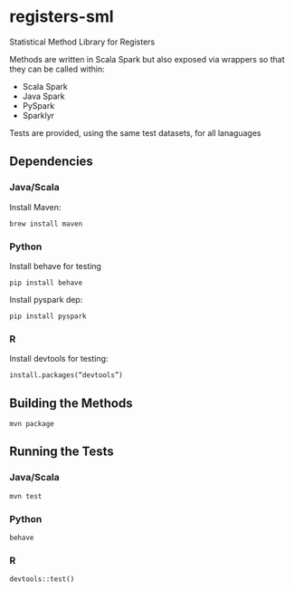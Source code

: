 # registers-sml
Statistical Method Library for Registers

Methods are written in Scala Spark but also exposed via wrappers so that they can be called within:
 - Scala Spark
 - Java Spark
 - PySpark
 - Sparklyr

 Tests are provided, using the same test datasets, for all lanaguages

## Dependencies

### Java/Scala
Install Maven:
```shell
brew install maven
```

### Python
Install behave for testing
```shell
pip install behave
```

Install pyspark dep:
```shell
pip install pyspark
```

### R
Install devtools for testing:
```shell
install.packages(“devtools”)
```

## Building the Methods
```shell
mvn package
```


## Running the Tests

### Java/Scala
```shell
mvn test
```

### Python
```shell
behave
```

### R
```shell
devtools::test()
```


